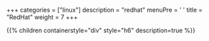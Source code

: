 +++ 
categories = ["linux"] 
description = "redhat" 
menuPre = '<i class="fa-brands fab fa-redhat"></i> '
title = "RedHat" 
weight = 7
+++

{{% children containerstyle="div" style="h6" description=true %}}